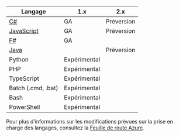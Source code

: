 |Langage                                 |1.x         |2.x|
|-----------------------------------------|------------|---|
|[C#](../articles/azure-functions/functions-reference-csharp.md)|GA|Préversion|
|[JavaScript](../articles/azure-functions/functions-reference-node.md)|GA|Préversion|
|[F#](../articles/azure-functions/functions-reference-fsharp.md)|GA||
|[Java](../articles/azure-functions/functions-reference-java.md)||Préversion|
|Python              |Expérimental||
|PHP                 |Expérimental||
|TypeScript          |Expérimental||
|Batch (.cmd, .bat)  |Expérimental||
|Bash                |Expérimental||
|PowerShell          |Expérimental||

Pour plus d’informations sur les modifications prévues sur la prise en charge des langages, consultez la [Feuille de route Azure](https://azure.microsoft.com/roadmap/?tag=functions).